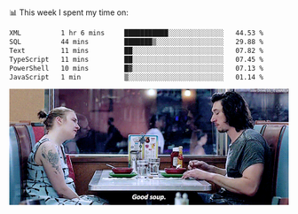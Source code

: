 📊 This week I spent my time on:
<!--START_SECTION:waka-->

```text
XML          1 hr 6 mins     ███████████░░░░░░░░░░░░░░   44.53 %
SQL          44 mins         ███████▒░░░░░░░░░░░░░░░░░   29.88 %
Text         11 mins         ██░░░░░░░░░░░░░░░░░░░░░░░   07.82 %
TypeScript   11 mins         ██░░░░░░░░░░░░░░░░░░░░░░░   07.45 %
PowerShell   10 mins         █▓░░░░░░░░░░░░░░░░░░░░░░░   07.13 %
JavaScript   1 min           ▒░░░░░░░░░░░░░░░░░░░░░░░░   01.14 %
```

<!--END_SECTION:waka-->


![](goodSoup.gif)
